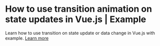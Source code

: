 # How to use transition animation on state updates in Vue.js | Example

Learn how to use transition on state update or data change in Vue.js with example. [Learn more](https://www.nightprogrammer.com/vue-js/how-to-use-transition-animation-on-state-updates-in-vue-js-example/)
